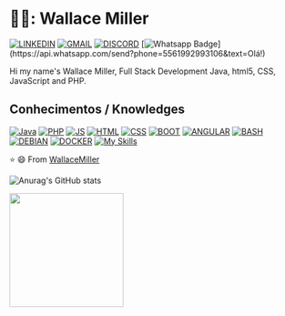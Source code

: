 # 👨‍🏫: Wallace Miller

[![LINKEDIN](https://skillicons.dev/icons?i=linkedin&link=https://www.linkedin.com/in/wallacemillerdias)](https://www.linkedin.com/in/wallacemillerdias)
[![GMAIL](https://skillicons.dev/icons?i=gmail&link=mailto:wallacemillerdias@gmail.com)](mailto:wallacemillerdias@gmail.com)
[![DISCORD](https://skillicons.dev/icons?i=discord&link=https://discord.gg/G5a7fZAa)](https://discord.gg/G5a7fZAa)
[![Whatsapp Badge](https://img.shields.io/badge/-Whatsapp-4CA143?style=flat-square&labelColor=4CA143&logo=whatsapp&logoColor=white&link=https://api.whatsapp.com/send?phone=5561992993106&text=Olá!)](https://api.whatsapp.com/send?phone=5561992993106&text=Olá!)

   Hi my name's Wallace Miller, Full Stack Development Java, html5, CSS, JavaScript and PHP.
   
   
## Conhecimentos / Knowledges

[![Java](https://skillicons.dev/icons?i=java&https://github.com/wallacemillerdias/)](https://github.com/wallacemillerdias/)
[![PHP](https://skillicons.dev/icons?i=php&https://github.com/wallacemillerdias/)](https://github.com/wallacemillerdias/)
[![JS](https://skillicons.dev/icons?i=js&https://github.com/wallacemillerdias/)](https://github.com/wallacemillerdias/)
[![HTML](https://skillicons.dev/icons?i=html&https://github.com/wallacemillerdias/)](https://github.com/wallacemillerdias/)
[![CSS](https://skillicons.dev/icons?i=css&https://github.com/wallacemillerdias/)](https://github.com/wallacemillerdias/)
[![BOOT](https://skillicons.dev/icons?i=bootstrap&https://github.com/wallacemillerdias/)](https://github.com/wallacemillerdias/)
[![ANGULAR](https://skillicons.dev/icons?i=angular&https://github.com/wallacemillerdias/)](https://github.com/wallacemillerdias/)
[![BASH](https://skillicons.dev/icons?i=bash&https://github.com/wallacemillerdias/)](https://github.com/wallacemillerdias/)
[![DEBIAN](https://skillicons.dev/icons?i=debian&https://github.com/wallacemillerdias/)](https://github.com/wallacemillerdias/)
[![DOCKER](https://skillicons.dev/icons?i=docker&https://github.com/wallacemillerdias/)](https://github.com/wallacemillerdias/)
[![My Skills](https://skillicons.dev/icons?i=eclipse,figma,nodejs,git,github,mysql,laravel,linux,maven,mysql,netlify,nginx,npm,postman,regex,spring,ubuntu,&theme=light)](https://skillicons.dev)

⭐️ 😄 From [WallaceMiller](https://github.com/wallacemillerdias)

![Anurag's GitHub stats](https://github-readme-stats.vercel.app/api?username=wallacemillerdias&show_icons=true&theme=onedark)


<a href="https://github.com/wallacemillerdias/">
  <img height=200 align="center" src="https://github-readme-stats.vercel.app/api/top-langs?username=wallacemillerdias&layout=compact&langs_count=8&card_width=320&show_icons=true&theme=onedark" />
</a>
<!--
**wallacemillerdias/wallacemillerdias** is a ✨ _special_ ✨ repository because its `README.md` (this file) appears on your GitHub profile.
 
  ![Snake animation](https://github.com/wallacemillerdias/wallacemillerdias/blob/output/github-contribution-grid-snake.svg)
